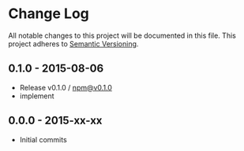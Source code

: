 # Change Log
All notable changes to this project will be documented in this file.
This project adheres to [Semantic Versioning](http://semver.org/).

## 0.1.0 - 2015-08-06
- Release v0.1.0 / npm@v0.1.0
- implement

## 0.0.0 - 2015-xx-xx
- Initial commits
